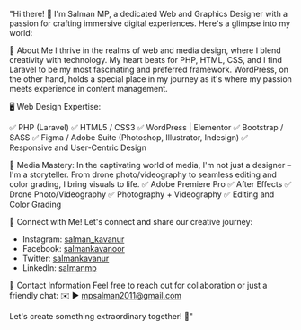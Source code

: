 "Hi there! 👋 I'm Salman MP, a dedicated Web and Graphics Designer with a passion for crafting immersive digital experiences. Here's a glimpse into my world:

🎨 About Me
I thrive in the realms of web and media design, where I blend creativity with technology. My heart beats for PHP, HTML, CSS, and I find Laravel to be my most fascinating and preferred framework. WordPress, on the other hand, holds a special place in my journey as it's where my passion meets experience in content management.

🖥️ Web Design Expertise:

✅ PHP (Laravel)
✅ HTML5 / CSS3
✅ WordPress | Elementor
✅ Bootstrap / SASS
✅ Figma / Adobe Suite (Photoshop, Illustrator, Indesign)
✅ Responsive and User-Centric Design

🎥 Media Mastery:
In the captivating world of media, I'm not just a designer – I'm a storyteller. From drone photo/videography to seamless editing and color grading, I bring visuals to life.
✅ Adobe Premiere Pro
✅ After Effects
✅ Drone Photo/Videography
✅ Photography + Videography
✅ Editing and Color Grading

🚀 Connect with Me!
Let's connect and share our creative journey:
- Instagram: [salman_kavanur](https://www.instagram.com/salman_kavanur/)
- Facebook: [salmankavanoor](https://www.facebook.com/salmankavanoor/)
- Twitter: [salmankavanur](https://www.twitter.com/salmankavanur/)
- LinkedIn: [salmanmp](https://www.linkedin.com/in/salmanmp/)

📧 Contact Information
Feel free to reach out for collaboration or just a friendly chat:
✉️ ► [mpsalman2011@gmail.com](mailto:mpsalman2011@gmail.com)

Let's create something extraordinary together! 🚀"
